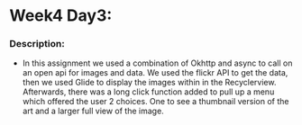 
# Week4 Day3:

### Description:
  - In this assignment we used a combination of Okhttp and async to call on an open api for images and data. We used the flickr API to get the data, then we used Glide to display the images within in the Recyclerview. Afterwards, there was a long click function added to pull up a menu which offered the user 2 choices. One to see a thumbnail version of the art and a larger full view of the image.
